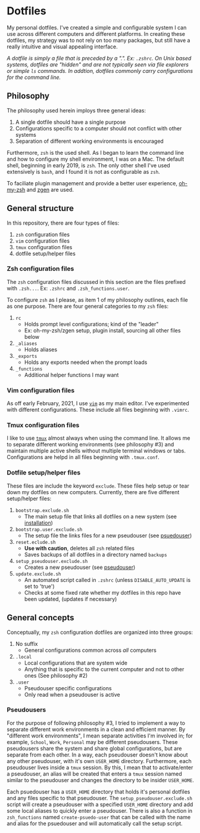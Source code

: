 # Dotfiles

My personal dotfiles. I've created a simple and configurable system I can use across different computers and different platforms. In creating these dotfiles, my strategy was to not rely on too many packages, but still have a really intuitive and visual appealing interface.

_A dotfile is simply a file that is preceded by a ".". Ex: `.zshrc`. On Unix based systems, dotfiles are "hidden" and are not typically seen via file explorers or simple `ls` commands. In addtion, dotfiles commonly carry configurations for the command line._

## Philosophy

The philosophy used herein imploys three general ideas:

1. A single dotfile should have a single purpose
2. Configurations specific to a computer should not conflict with other systems
3. Separation of different working environments is encouraged

Furthermore, `zsh` is the used shell. As I began to learn the command line and how to configure my shell environment, I was on a Mac. The default shell, beginning in early 2019, is `zsh`. The only other shell I've used extensively is `bash`, and I found it is not as configurable as `zsh`. 

To faciliate plugin management and provide a better user experience, [oh-my-zsh](https://ohmyz.sh/) and [zgen](https://github.com/tarjoilija/zgen) are used.

## General structure

In this repository, there are four types of files:

1. `zsh` configuration files
2. `vim` configuration files
3. `tmux` configuration files
4. dotfile setup/helper files

### Zsh configuration files

The `zsh` configuration files discussed in this section are the files prefixed with `.zsh...`. Ex: `.zshrc` and `.zsh_functions.user`.

To configure `zsh` as I please, as item 1 of my philosophy outlines, each file as one purpose. There are four general categories to my `zsh` files:

1. `rc`
	- Holds prompt level configurations; kind of the "leader"
	- Ex: oh-my-zsh/zgen setup, plugin install, sourcing all other files below
2. `_aliases`
	- Holds aliases
3. `_exports`
	- Holds any exports needed when the prompt loads
4. `_functions`
	- Additional helper functions I may want

### Vim configuration files

As off early February, 2021, I use [`vim`](https://www.vim.org/) as my main editor. I've experimented with different configurations. These include all files beginning with `.vimrc`.

### Tmux configuration files

I like to use [`tmux`](https://github.com/tmux/tmux/wiki) almost always when using the command line. It allows me to separate different working environments (see philosophy #3) and maintain multiple active shells without multiple terminal windows or tabs. Configurations are helpd in all files beginning with `.tmux.conf`.

### Dotfile setup/helper files

These files are include the keyword `exclude`. These files help setup or tear down my dotfiles on new computers. Currently, there are five different setup/helper files:

1. `bootstrap.exclude.sh`
	- The main setup file that links all dotfiles on a new system (see [installation](#installation))
2. `bootstrap.user.exclude.sh`
	- The setup file the links files for a new pseudouser (see [psuedouser](#psuedousers))
3. `reset.eclude.sh`
	- **Use with caution**, deletes all `zsh` related files
	- Saves backups of all dotfiles in a directory named `backups`
4. `setup_pseudouser.exclude.sh`
	- Creates a new pseudouser (see [pseudouser](#pseudousers))
5. `update.exclude.sh`
	- An automated script called in `.zshrc` (unless `DISABLE_AUTO_UPDATE` is set to 'true')
	- Checks at some fixed rate whether my dotfiles in this repo have been updated, (updates if necessary)

## General concepts

Conceptually, my `zsh` configuration dotfiles are organized into three groups:

1. No suffix
	- General configurations common across _all_ computers
2. `.local`
	- Local configurations that are system wide
	- Anything that is specific to the current computer and not to other ones (See philosophy #2)
3. `.user`
	- Pseudouser specific configurations
	- Only read when a pseudouser is active

### Pseudousers

For the purpose of following philosophy #3, I tried to implement a way to separate different work environments in a clean and efficient manner. By "different work environments", I mean separate activities I'm involved in; for example, `School`, `Work`, `Personal` may be different pseudousers. These pseudousers share the system and share global configurations, but are separate from each other. In a way, each pseudouser doesn't know about any other pseudouser, with it's own `USER_HOME` directory. Furthermore, each pseudouser lives inside a `tmux` session. By this, I mean that to activate/enter a pseudouser, an alias will be created that enters a `tmux` session named similar to the pseudouser and changes the directory to be insider `USER_HOME`.

Each psuedouser has a `USER_HOME` directory that holds it's personal dotfiles and any files specific to that pseudouser. The `setup_pseudouser.exclude.sh` script will create a pseudouser with a specified `USER_HOME` directory and add some local aliases to quickly enter a pseudouser. There is also a function in `zsh_functions` named `create-psuedo-user` that can be called with the name and alias for the psuedouser and will automatically call the setup script.
